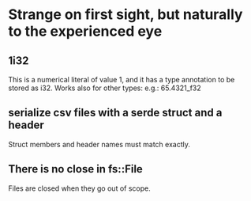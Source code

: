 # Strange on first sight, but naturally to the experienced eye

## 1i32
This is a numerical literal of value 1, and it has a type annotation to be stored as i32.
Works also for other types: e.g.: 65.4321_f32

## serialize csv files with a serde struct and a header
Struct members and header names must match exactly.

## There is no close in fs::File
Files are closed when they go out of scope.
